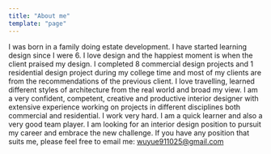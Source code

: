 ```yaml
---
title: "About me"
template: "page"
---
```

I was born in a family doing estate development. I have started learning design since I were 6. I love design and the happiest moment is when the client praised my design. I completed 8 commercial design projects and 1 residential design project during my college time and most of my clients are from the recommendations of the previous client. I love travelling, learned different styles of architecture from the real world and broad my view. I am a very confident, competent, creative and productive interior designer with extensive experience working on projects in different disciplines both commercial and residential. I work very hard. I am a quick learner and also a very good team player. I am looking for an interior design position to pursuit my career and embrace the new challenge. If you have any position that suits me, please feel free to email me: wuyue911025@gmail.com